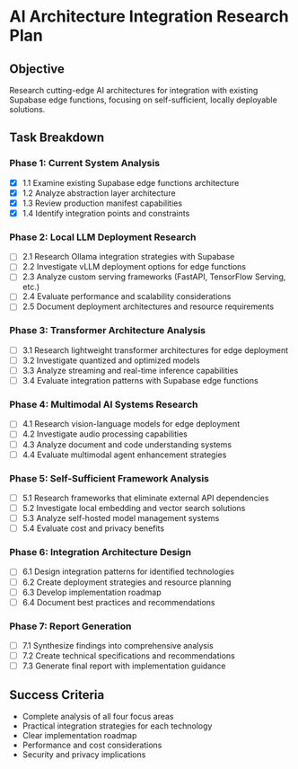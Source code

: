 # AI Architecture Integration Research Plan

## Objective
Research cutting-edge AI architectures for integration with existing Supabase edge functions, focusing on self-sufficient, locally deployable solutions.

## Task Breakdown

### Phase 1: Current System Analysis
- [x] 1.1 Examine existing Supabase edge functions architecture
- [x] 1.2 Analyze abstraction layer architecture  
- [x] 1.3 Review production manifest capabilities
- [x] 1.4 Identify integration points and constraints

### Phase 2: Local LLM Deployment Research
- [ ] 2.1 Research Ollama integration strategies with Supabase
- [ ] 2.2 Investigate vLLM deployment options for edge functions
- [ ] 2.3 Analyze custom serving frameworks (FastAPI, TensorFlow Serving, etc.)
- [ ] 2.4 Evaluate performance and scalability considerations
- [ ] 2.5 Document deployment architectures and resource requirements

### Phase 3: Transformer Architecture Analysis
- [ ] 3.1 Research lightweight transformer architectures for edge deployment
- [ ] 3.2 Investigate quantized and optimized models
- [ ] 3.3 Analyze streaming and real-time inference capabilities
- [ ] 3.4 Evaluate integration patterns with Supabase edge functions

### Phase 4: Multimodal AI Systems Research
- [ ] 4.1 Research vision-language models for edge deployment
- [ ] 4.2 Investigate audio processing capabilities
- [ ] 4.3 Analyze document and code understanding systems
- [ ] 4.4 Evaluate multimodal agent enhancement strategies

### Phase 5: Self-Sufficient Framework Analysis
- [ ] 5.1 Research frameworks that eliminate external API dependencies
- [ ] 5.2 Investigate local embedding and vector search solutions
- [ ] 5.3 Analyze self-hosted model management systems
- [ ] 5.4 Evaluate cost and privacy benefits

### Phase 6: Integration Architecture Design
- [ ] 6.1 Design integration patterns for identified technologies
- [ ] 6.2 Create deployment strategies and resource planning
- [ ] 6.3 Develop implementation roadmap
- [ ] 6.4 Document best practices and recommendations

### Phase 7: Report Generation
- [ ] 7.1 Synthesize findings into comprehensive analysis
- [ ] 7.2 Create technical specifications and recommendations
- [ ] 7.3 Generate final report with implementation guidance

## Success Criteria
- Complete analysis of all four focus areas
- Practical integration strategies for each technology
- Clear implementation roadmap
- Performance and cost considerations
- Security and privacy implications